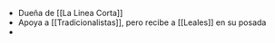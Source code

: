 - Dueña de [[La Linea Corta]]
- Apoya a [[Tradicionalistas]], pero recibe a [[Leales]] en su posada
- 